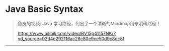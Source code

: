 # Java Basic Syntax

> 鱼皮的视频: Java 学习路径，列出了一个清晰的Mindmap用来明确路径！
>
> https://www.bilibili.com/video/BV15g41157NK/?vd_source=02d4e292116ac26c80e9ce50d9c8dc8f

---

